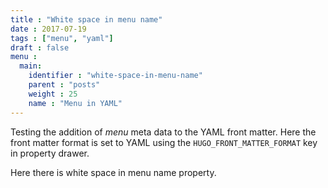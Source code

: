 ```yaml
---
title : "White space in menu name"
date : 2017-07-19
tags : ["menu", "yaml"]
draft : false
menu :
  main:
    identifier : "white-space-in-menu-name"
    parent : "posts"
    weight : 25
    name : "Menu in YAML"
---
```


Testing the addition of *menu* meta data to the YAML front matter.
Here the front matter format is set to YAML using the
`HUGO_FRONT_MATTER_FORMAT` key in property drawer.

Here there is white space in menu name property.
